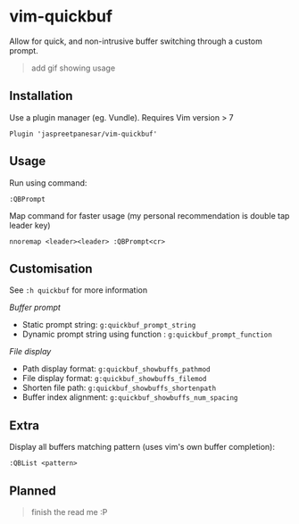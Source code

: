 
# vim-quickbuf
Allow for quick, and non-intrusive buffer switching through a custom prompt.

> add gif showing usage

## Installation
Use a plugin manager (eg. Vundle). Requires Vim version > 7
```
Plugin 'jaspreetpanesar/vim-quickbuf'
```

## Usage
Run using command:
```
:QBPrompt
```

Map command for faster usage (my personal recommendation is double tap leader key)
```
nnoremap <leader><leader> :QBPrompt<cr>
```

## Customisation
See `:h quickbuf` for more information

*Buffer prompt*
- Static prompt string: `g:quickbuf_prompt_string`
- Dynamic prompt string using function : `g:quickbuf_prompt_function`

*File display*
- Path display format: `g:quickbuf_showbuffs_pathmod`
- File display format: `g:quickbuf_showbuffs_filemod`
- Shorten file path: `g:quickbuf_showbuffs_shortenpath`
- Buffer index alignment: `g:quickbuf_showbuffs_num_spacing`

## Extra
Display all buffers matching pattern (uses vim's own buffer completion):
```
:QBList <pattern>
```

## Planned
> finish the read me :P


